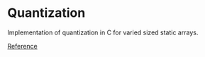 # Quantization

Implementation of quantization in C for varied sized static arrays.

[Reference](https://arxiv.org/abs/1712.05877)
